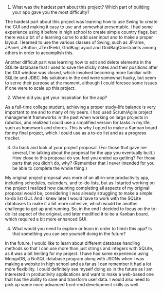 1. What was the hardest part about this project? Which part of building your app gave you the most difficulty?

The hardest part about this project was learning how to use Swing to create the GUI and making it easy to use and somewhat presentable. I had some experience using it before in high school to create simple country flags, but there was a bit of a learning curve to add user input and to make a proper layout. I learned to use the various classes of Swing, such as JFrame, JPanel, JButton, JTextField, GridBagLayout and GridBagConstraints among others in order to accomplish this.

Another difficult part was learning how to edit and delete elements in the SQLite database that I used to save the sticky notes and their positions after the GUI window was closed, which involved becoming more familiar with SQLite and JDBC. My solutions in the end were somewhat hacky, but seem to serve their purpose at the moment, although I could foresee some issues if one were to scale up this project.

2. Where did you get your inspiration for the app?

As a full-time college student, achieving a proper study-life balance is very important to me and to many of my peers. I had used Scrum/Agile project management frameworks in the past when working on large projects in robotics, and realized I could use a simplified version for tasks in my life, such as homework and chores. This is why I opted to make a Kanban board for my final project, which I could use as a to-do list and as a progress tracker.

3. Go back and look at your project proposal. (For those that gave me several, I'm talking about the proposal for the app you eventually built.) How close to this proposal do you feel you ended up getting? For those parts that you didn't do, why? (Remember that I never intended for you be able to complete the whole thing.) 

My original project proposal was more of an all-in-one productivity app, including schedules, calendars, and to-do lists, but as I started working on the project I realized how daunting completing all aspects of my original proposal would be, considering I was already struggling to make a simple to-do list GUI. And I knew later I would have to work with the SQLite databases to make it a bit more cohesive, which would be another challenge to get up and running. So, in the end I decided to focus on the to-do list aspect of the original, and later modified it to be a Kanban board, which required a bit more enhanced GUI.

4. What would you need to explore or learn in order to finish this app? Is that something you can see yourself doing in the future?

In the future, I would like to learn about different database handling methods so that I can use more than just strings and integers with SQLite, as it was a bit limiting for my project. I have had some experience using MongoDB, a NoSQL database program along with JSONs when I was making a website in high school and as far as I can remember it had a lot more flexibility. I could definitely see myself doing so in the future as I am interested in productivity applications and want to make a web-based one that has the ability to save and transform user data. I would also need to pick up some more advanced front-end development skills as well.
